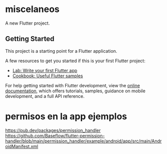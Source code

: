 # miscelaneos

A new Flutter project.

## Getting Started

This project is a starting point for a Flutter application.

A few resources to get you started if this is your first Flutter project:

- [Lab: Write your first Flutter app](https://docs.flutter.dev/get-started/codelab)
- [Cookbook: Useful Flutter samples](https://docs.flutter.dev/cookbook)

For help getting started with Flutter development, view the
[online documentation](https://docs.flutter.dev/), which offers tutorials,
samples, guidance on mobile development, and a full API reference.

# permisos en la app ejemplos
https://pub.dev/packages/permission_handler
https://github.com/Baseflow/flutter-permission-handler/blob/main/permission_handler/example/android/app/src/main/AndroidManifest.xml